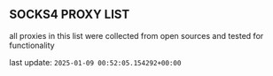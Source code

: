 ## SOCKS4 PROXY LIST

all proxies in this list were collected from open sources and tested for functionality

last update: `2025-01-09 00:52:05.154292+00:00`